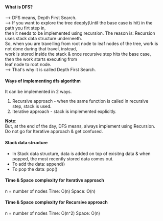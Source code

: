 #### What is DFS?
--> DFS means, Depth First Search.</br>
--> If you want to explore the tree deeply(Until the base case is hit) in the path you firt step in,</br> 
    then it needs to be implemented using recursion.
    The reason is: Recursion uses stack data structure underneeth.</br>
    So, when you are travelling from root node to leaf nodes of the
    tree, work is not done during that travel, instead,</br>
    work is stored inside the stack & once recursive step hits the base case, 
    then the work starts executing from</br>
    leaf node to root node.</br>
--> That's why it is called Depth First Search.
#### Ways of implementing dfs algorithm
It can be implemented in 2 ways.
1. Recursive approach - when the same function is called in recursive step, stack is used.
2. Iterative approach - stack is implemented explicitly.</br>

**<ins>Note:</ins>**                                                   
But, at the end of the day, DFS means, always implement using Recursion. Do not go for Iterative approach & get confused.
#### Stack data structure
- In Stack data structure, data is added on top of exisitng data & when popped, the most recently stored data comes out.
- To add the data: append()
- To pop the data: pop()
#### Time & Space complexity for Iterative approach
n = number of nodes
Time: O(n)
Space: O(n)
#### Time & Space complexity for Recursive approach
n = number of nodes
Time: O(n^2)
Space: O(n)
